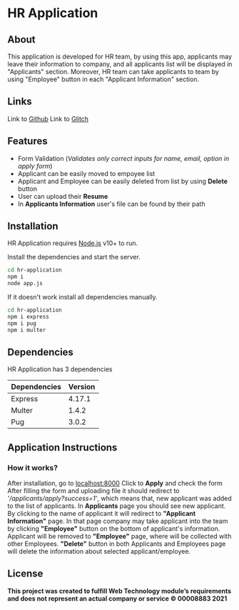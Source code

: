 # HR Application
## About

This application is developed for HR team, by using this app, applicants may leave their information to company, and all applicants list will be displayed in "Applicants" section. Moreover, HR team can take applicants to team by using "Employee" button in each "Applicant Information" section. 


## Links
Link to [Github](https://github.com/00008883/WebCW2)
Link to [Glitch](https://github.com/00008883/WebCW2)


## Features

- Form Validation (_Validates only correct inputs for name, email, option in apply form_)
- Applicant can be easily moved to empoyee list
- Applicant and Employee can be easily deleted from list by using __Delete__ button
- User can upload their __Resume__ 
- In __Applicants Information__ user's file can be found by their path


## Installation

HR Application requires [Node.js](https://nodejs.org/) v10+ to run.

Install the dependencies and start the server.

```sh
cd hr-application
npm i
node app.js
```

If it doesn't work install all dependencies manually.

```sh
cd hr-application
npm i express
npm i pug
npm i multer
```


## Dependencies

HR Application has 3 dependencies

| Dependencies | Version |
| ------ | ------ |
| Express | 4.17.1 |
| Multer | 1.4.2 |
| Pug | 3.0.2 |


## Application Instructions

### How it works?
After installation, go to [localhost:8000](http://localhost:8000/)
Click to __Apply__ and check the form 
After filling the form and uploading file it should redirect to _'/applicants/apply?success=1'_, which means that, new applicant was added to the list of applicants.
In __Applicants__ page you should see new applicant. 
By clicking to the name of applicant it will redirect to __"Applicant Information"__ page.
In that page company may take applicant into the team by clicking __"Employee"__ button on the bottom of applicant's information.
Applicant will be removed to __"Employee"__ page, where will be collected with other Employees.
__"Delete"__ button in both Applicants and Employees page will delete the information about selected applicant/employee.


## License

**This project was created to fulfill Web Technology module’s requirements and does not represent an actual company or service © 00008883 2021**